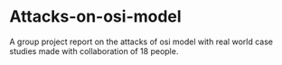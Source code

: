 # Attacks-on-osi-model
A group project report on the attacks of osi model with real world case studies made with collaboration of 18 people.
